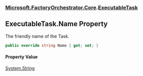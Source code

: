 ### [Microsoft.FactoryOrchestrator.Core](Microsoft_FactoryOrchestrator_Core.md 'Microsoft.FactoryOrchestrator.Core').[ExecutableTask](ExecutableTask.md 'Microsoft.FactoryOrchestrator.Core.ExecutableTask')
## ExecutableTask.Name Property
The friendly name of the Task.  
```csharp
public override string Name { get; set; }
```
#### Property Value
[System.String](https://docs.microsoft.com/en-us/dotnet/api/System.String 'System.String')
